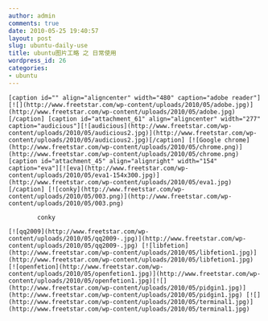 ```yaml
---
author: admin
comments: true
date: 2010-05-25 19:40:57
layout: post
slug: ubuntu-daily-use
title: ubuntu图片工略 之 日常使用
wordpress_id: 26
categories:
- ubuntu
---
```


	[caption id="" align="aligncenter" width="480" caption="adobe reader"][![](http://www.freetstar.com/wp-content/uploads/2010/05/adobe.jpg)](http://www.freetstar.com/wp-content/uploads/2010/05/adobe.jpg)[/caption] [caption id="attachment_61" align="aligncenter" width="277" caption="audicious"][![audicious](http://www.freetstar.com/wp-content/uploads/2010/05/audicious2.jpg)](http://www.freetstar.com/wp-content/uploads/2010/05/audicious2.jpg)[/caption] [![Google chrome](http://www.freetstar.com/wp-content/uploads/2010/05/chrome.png)](http://www.freetstar.com/wp-content/uploads/2010/05/chrome.png) [caption id="attachment_45" align="alignright" width="154" caption="eva"][![eva](http://www.freetstar.com/wp-content/uploads/2010/05/eva1-154x300.jpg)](http://www.freetstar.com/wp-content/uploads/2010/05/eva1.jpg)[/caption] [![conky](http://www.freetstar.com/wp-content/uploads/2010/05/003.png)](http://www.freetstar.com/wp-content/uploads/2010/05/003.png)
		    
			conky

	[![qq2009](http://www.freetstar.com/wp-content/uploads/2010/05/qq2009-.jpg)](http://www.freetstar.com/wp-content/uploads/2010/05/qq2009-.jpg) [![libfetion](http://www.freetstar.com/wp-content/uploads/2010/05/libfetion1.jpg)](http://www.freetstar.com/wp-content/uploads/2010/05/libfetion1.jpg) [![openfetion](http://www.freetstar.com/wp-content/uploads/2010/05/openfetion1.jpg)](http://www.freetstar.com/wp-content/uploads/2010/05/openfetion1.jpg)[![](http://www.freetstar.com/wp-content/uploads/2010/05/pidgin1.jpg)](http://www.freetstar.com/wp-content/uploads/2010/05/pidgin1.jpg) [![](http://www.freetstar.com/wp-content/uploads/2010/05/terminal1.jpg)](http://www.freetstar.com/wp-content/uploads/2010/05/terminal1.jpg) 

